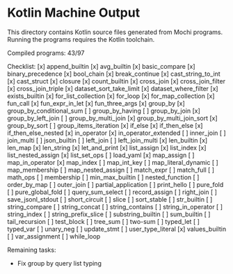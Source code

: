 # Kotlin Machine Output

This directory contains Kotlin source files generated from Mochi programs. Running the programs requires the Kotlin toolchain.

Compiled programs: 43/97

Checklist:
[x] append_builtin
[x] avg_builtin
[x] basic_compare
[x] binary_precedence
[x] bool_chain
[x] break_continue
[x] cast_string_to_int
[x] cast_struct
[x] closure
[x] count_builtin
[x] cross_join
[x] cross_join_filter
[x] cross_join_triple
[x] dataset_sort_take_limit
[x] dataset_where_filter
[x] exists_builtin
[x] for_list_collection
[x] for_loop
[x] for_map_collection
[x] fun_call
[x] fun_expr_in_let
[x] fun_three_args
[x] group_by
[x] group_by_conditional_sum
[ ] group_by_having
[ ] group_by_join
[x] group_by_left_join
[ ] group_by_multi_join
[x] group_by_multi_join_sort
[x] group_by_sort
[ ] group_items_iteration
[x] if_else
[x] if_then_else
[x] if_then_else_nested
[x] in_operator
[x] in_operator_extended
[ ] inner_join
[ ] join_multi
[ ] json_builtin
[ ] left_join
[ ] left_join_multi
[x] len_builtin
[x] len_map
[x] len_string
[x] let_and_print
[x] list_assign
[x] list_index
[x] list_nested_assign
[x] list_set_ops
[ ] load_yaml
[x] map_assign
[ ] map_in_operator
[x] map_index
[ ] map_int_key
[ ] map_literal_dynamic
[ ] map_membership
[ ] map_nested_assign
[ ] match_expr
[ ] match_full
[ ] math_ops
[ ] membership
[ ] min_max_builtin
[ ] nested_function
[ ] order_by_map
[ ] outer_join
[ ] partial_application
[ ] print_hello
[ ] pure_fold
[ ] pure_global_fold
[ ] query_sum_select
[ ] record_assign
[ ] right_join
[ ] save_jsonl_stdout
[ ] short_circuit
[ ] slice
[ ] sort_stable
[ ] str_builtin
[ ] string_compare
[ ] string_concat
[ ] string_contains
[ ] string_in_operator
[ ] string_index
[ ] string_prefix_slice
[ ] substring_builtin
[ ] sum_builtin
[ ] tail_recursion
[ ] test_block
[ ] tree_sum
[ ] two-sum
[ ] typed_let
[ ] typed_var
[ ] unary_neg
[ ] update_stmt
[ ] user_type_literal
[x] values_builtin
[ ] var_assignment
[ ] while_loop

Remaining tasks:
- Fix group by query list typing
